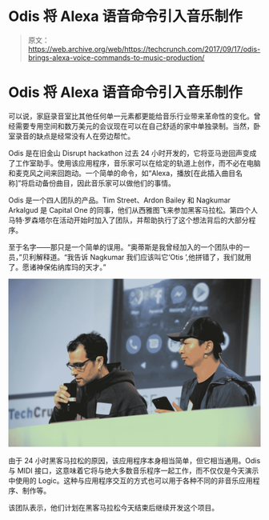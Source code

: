 # Odis 将 Alexa 语音命令引入音乐制作 

> 原文：<https://web.archive.org/web/https://techcrunch.com/2017/09/17/odis-brings-alexa-voice-commands-to-music-production/>

# Odis 将 Alexa 语音命令引入音乐制作

可以说，家庭录音室比其他任何单一元素都更能给音乐行业带来革命性的变化。曾经需要专用空间和数万美元的会议现在可以在自己舒适的家中单独录制。当然，卧室录音的缺点是经常没有人在旁边帮忙。

Odis 是在旧金山 Disrupt hackathon 过去 24 小时开发的，它将亚马逊回声变成了工作室助手。使用该应用程序，音乐家可以在给定的轨道上创作，而不必在电脑和麦克风之间来回跑动。一个简单的命令，如“Alexa，播放[在此插入曲目名称]”将启动备份曲目，因此音乐家可以做他们的事情。

Odis 是一个四人团队的产品。Tim Street、Ardon Bailey 和 Nagkumar Arkalgud 是 Capital One 的同事，他们从西雅图飞来参加黑客马拉松。第四个人马特·罗森塔尔在活动开始时加入了团队，并帮助执行了这个想法背后的大部分程序。

至于名字——那只是一个简单的误用。“奥蒂斯是我曾经加入的一个团队中的一员，”贝利解释道。“我告诉 Nagkumar 我们应该叫它‘Otis ’,他拼错了，我们就用了。愿诸神保佑纳库玛的天才。”

![](img/949017c819c01b8bed9a8a755c4bb219.png)

由于 24 小时黑客马拉松的原因，该应用程序本身相当简单，但它相当通用。Odis 与 MIDI 接口，这意味着它将与绝大多数音乐程序一起工作，而不仅仅是今天演示中使用的 Logic。这种与应用程序交互的方式也可以用于各种不同的非音乐应用程序、制作等。

该团队表示，他们计划在黑客马拉松今天结束后继续开发这个项目。
